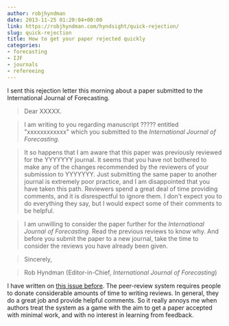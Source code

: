 ```yaml
---
author: robjhyndman
date: 2013-11-25 01:20:04+00:00
link: https://robjhyndman.com/hyndsight/quick-rejection/
slug: quick-rejection
title: How to get your paper rejected quickly
categories:
- forecasting
- IJF
- journals
- refereeing
---
```


I sent this rejection letter this morning about a paper submitted to the International Journal of Forecasting.


>Dear XXXXX.

>I am writing to you regarding manuscript ????? entitled "xxxxxxxxxxxx" which you submitted to the _International Journal of Forecasting_.

>It so happens that I am aware that this paper was previously reviewed for the YYYYYYY journal. It seems that you have not bothered to make any of the changes recommended by the reviewers of your submission to YYYYYYY. Just submitting the same paper to another journal is extremely poor practice, and I am disappointed that you have taken this path. Reviewers spend a great deal of time providing comments, and it is disrespectful to ignore them. I don't expect you to do everything they say, but I would expect some of their comments to be helpful.

>I am unwilling to consider the paper further for the _International Journal of Forecasting_. Read the previous reviews to know why. And before you submit the paper to a new journal, take the time to consider the reviews you have already been given.

>Sincerely,

>Rob Hyndman
>(Editor-in-Chief, _International Journal of Forecasting_)


I have written on [this issue before](https://robjhyndman.com/hyndsight/always-listen-to-reviewers/). The peer-review system requires people to donate considerable amounts of time to writing reviews. In general, they do a great job and provide helpful comments. So it really annoys me when authors treat the system as a game with the aim to get a paper accepted with minimal work, and with no interest in learning from feedback.
